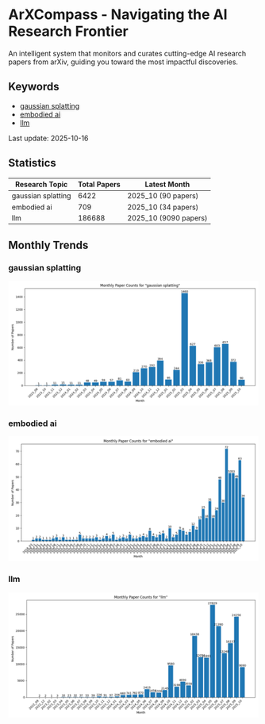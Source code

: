 # ArXCompass - Navigating the AI Research Frontier
An intelligent system that monitors and curates cutting-edge AI research papers from arXiv, guiding you toward the most impactful discoveries.

## Keywords

- [gaussian splatting](gaussian_splatting/)
- [embodied ai](embodied_ai/)
- [llm](llm/)

Last update: 2025-10-16

## Statistics

| Research Topic | Total Papers | Latest Month |
| --- | --- | --- |
| gaussian splatting | 6422 | 2025_10 (90 papers) |
| embodied ai | 709 | 2025_10 (34 papers) |
| llm | 186688 | 2025_10 (9090 papers) |

## Monthly Trends

### gaussian splatting

![Monthly Paper Counts for gaussian splatting](gaussian_splatting/monthly_stats.png)

### embodied ai

![Monthly Paper Counts for embodied ai](embodied_ai/monthly_stats.png)

### llm

![Monthly Paper Counts for llm](llm/monthly_stats.png)

